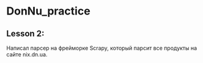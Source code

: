 # DonNu_practice
## Lesson 2: <br />
Написал парсер на фрейморке Scrapy, который парсит все продукты на сайте nix.dn.ua.